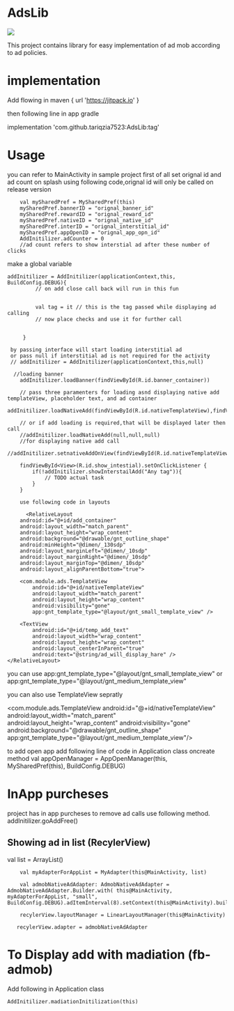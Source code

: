 # AdsLib

[![](https://jitpack.io/v/tariqzia7523/AdsLib.svg)](https://jitpack.io/#tariqzia7523/AdsLib)

 
This project contains library for easy implementation of ad mob according to ad policies.
 
 
 # implementation 
 Add flowing in 
  maven { url 'https://jitpack.io' }
  
  then following line in app gradle
  
 implementation 'com.github.tariqzia7523:AdsLib:tag'

# Usage 
you can refer to MainActivity in sample project
first of all set orignal id and ad count on splash using following code,orignal id will only be called on release version 

        val mySharedPref = MySharedPref(this)
        mySharedPref.bannerID = "orignal_banner_id"
        mySharedPref.rewardID = "orignal_reward_id"
        mySharedPref.nativeID = "orignal_native_id"
        mySharedPref.interID = "orignal_interstitial_id"
        mySharedPref.appOpenID = "orignal_app_opn_id"
        AddInitilizer.adCounter = 0
        //ad count refers to show interstial ad after these number of clicks

make a global variable 
  
    addInitilizer = AddInitilizer(applicationContext,this, BuildConfig.DEBUG){
             // on add close call back will run in this fun


             val tag = it // this is the tag passed while displaying ad calling
             // now place checks and use it for further call


         }
         
     by passing interface will start loading interstitial ad
     or pass null if interstitial ad is not required for the activity
     // addInitilizer = AddInitilizer(applicationContext,this,null)
     
      //loading banner
        addInitilizer.loadBanner(findViewById(R.id.banner_container))

        // pass three paramenters for loading asnd displaying native add templateView, placeholder text, and ad container
        addInitilizer.loadNativeAdd(findViewById(R.id.nativeTemplateView),findViewById(R.id.temp_add_text),findViewById(R.id.add_container))

        // or if add loading is required,that will be displayed later then call
        //addInitilizer.loadNativeAdd(null,null,null)
        //for displaying native add call
        //addInitilizer.setnativeAddOnView(findViewById(R.id.nativeTemplateView))

        findViewById<View>(R.id.show_intestial).setOnClickListener {
            if(!addInitilizer.showInterstailAdd("Any tag")){
                // TODO actual task
            }
        }
        
        use following code in layouts
        
          <RelativeLayout
        android:id="@+id/add_container"
        android:layout_width="match_parent"
        android:layout_height="wrap_content"
        android:background="@drawable/gnt_outline_shape"
        android:minHeight="@dimen/_130sdp"
        android:layout_marginLeft="@dimen/_10sdp"
        android:layout_marginRight="@dimen/_10sdp"
        android:layout_marginTop="@dimen/_10sdp"
        android:layout_alignParentBottom="true">

        <com.module.ads.TemplateView
            android:id="@+id/nativeTemplateView"
            android:layout_width="match_parent"
            android:layout_height="wrap_content"
            android:visibility="gone"
            app:gnt_template_type="@layout/gnt_small_template_view" />

        <TextView
            android:id="@+id/temp_add_text"
            android:layout_width="wrap_content"
            android:layout_height="wrap_content"
            android:layout_centerInParent="true"
            android:text="@string/ad_will_display_hare" />
    </RelativeLayout>

you can use 
app:gnt_template_type="@layout/gnt_small_template_view" or app:gnt_template_type="@layout/gnt_medium_template_view"

you can also use TemplateView sepratly


 <com.module.ads.TemplateView
   android:id="@+id/nativeTemplateView"
    android:layout_width="match_parent"
    android:layout_height="wrap_content"
    android:visibility="gone"
    android:background="@drawable/gnt_outline_shape"
    app:gnt_template_type="@layout/gnt_medium_template_view"/>
            

to add open app add following line of code in Application class oncreate method
val appOpenManager = AppOpenManager(this, MySharedPref(this), BuildConfig.DEBUG)


# InApp purcheses
project has in app purcheses to remove ad calls use following method.
addInitilizer.goAddFree()


## Showing ad in list (RecylerView)

  val list = ArrayList<String>()
 
        val myAdapterForAppList = MyAdapter(this@MainActivity, list)
 
        val admobNativeAdAdapter: AdmobNativeAdAdapter = AdmobNativeAdAdapter.Builder.with( this@MainActivity, myAdapterForAppList, "small", BuildConfig.DEBUG).adItemInterval(8).setContext(this@MainActivity).build()
 
        recylerView.layoutManager = LinearLayoutManager(this@MainActivity)
 
       recylerView.adapter = admobNativeAdAdapter

# To Display add with madiation (fb-admob)

 Add following in Application class
    
    AddInitilizer.madiationInitilization(this)

 



